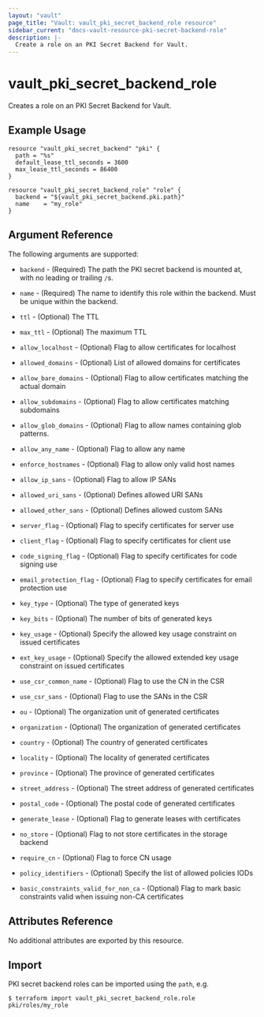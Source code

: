 ```yaml
---
layout: "vault"
page_title: "Vault: vault_pki_secret_backend_role resource"
sidebar_current: "docs-vault-resource-pki-secret-backend-role"
description: |-
  Create a role on an PKI Secret Backend for Vault.
---
```


# vault\_pki\_secret\_backend\_role

Creates a role on an PKI Secret Backend for Vault.

## Example Usage

```hcl
resource "vault_pki_secret_backend" "pki" {
  path = "%s"
  default_lease_ttl_seconds = 3600
  max_lease_ttl_seconds = 86400
}

resource "vault_pki_secret_backend_role" "role" {
  backend = "${vault_pki_secret_backend.pki.path}"
  name    = "my_role"
}
```

## Argument Reference

The following arguments are supported:

* `backend` - (Required) The path the PKI secret backend is mounted at, with no leading or trailing `/`s.

* `name` - (Required) The name to identify this role within the backend. Must be unique within the backend.

* `ttl` - (Optional) The TTL

* `max_ttl` - (Optional) The maximum TTL

* `allow_localhost` - (Optional) Flag to allow certificates for localhost

* `allowed_domains` - (Optional) List of allowed domains for certificates 

* `allow_bare_domains` - (Optional) Flag to allow certificates matching the actual domain

* `allow_subdomains` - (Optional) Flag to allow certificates matching subdomains

* `allow_glob_domains` - (Optional) Flag to allow names containing glob patterns.

* `allow_any_name` - (Optional) Flag to allow any name

* `enforce_hostnames` - (Optional) Flag to allow only valid host names

* `allow_ip_sans` - (Optional) Flag to allow IP SANs

* `allowed_uri_sans` - (Optional) Defines allowed URI SANs

* `allowed_other_sans` - (Optional) Defines allowed custom SANs

* `server_flag` - (Optional) Flag to specify certificates for server use

* `client_flag` - (Optional) Flag to specify certificates for client use

* `code_signing_flag` - (Optional) Flag to specify certificates for code signing use

* `email_protection_flag` - (Optional) Flag to specify certificates for email protection use

* `key_type` - (Optional) The type of generated keys

* `key_bits` - (Optional) The number of bits of generated keys

* `key_usage` - (Optional) Specify the allowed key usage constraint on issued certificates

* `ext_key_usage` - (Optional) Specify the allowed extended key usage constraint on issued certificates

* `use_csr_common_name` - (Optional) Flag to use the CN in the CSR

* `use_csr_sans` - (Optional) Flag to use the SANs in the CSR

* `ou` - (Optional) The organization unit of generated certificates

* `organization` - (Optional) The organization of generated certificates

* `country` - (Optional) The country of generated certificates

* `locality` - (Optional) The locality of generated certificates

* `province` - (Optional) The province of generated certificates

* `street_address` - (Optional) The street address of generated certificates

* `postal_code` - (Optional) The postal code of generated certificates

* `generate_lease` - (Optional) Flag to generate leases with certificates

* `no_store` - (Optional) Flag to not store certificates in the storage backend

* `require_cn` - (Optional) Flag to force CN usage

* `policy_identifiers` - (Optional) Specify the list of allowed policies IODs

* `basic_constraints_valid_for_non_ca` - (Optional) Flag to mark basic constraints valid when issuing non-CA certificates

## Attributes Reference

No additional attributes are exported by this resource.

## Import

PKI secret backend roles can be imported using the `path`, e.g.

```
$ terraform import vault_pki_secret_backend_role.role pki/roles/my_role
```
